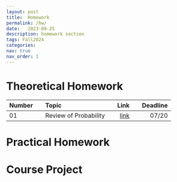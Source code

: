 ```yaml
---
layout: post
title:  Homework
permalink: /hw/
date:   2023-09-25
description: homework section
tags: Fall2024
categories:
nav: true
nav_order: 1
---
```

# Theoretical Homework

| Number | &nbsp; &nbsp; Topic                                                        | Link                                                                                     |  &nbsp; &nbsp; Deadline
| :---- | :--------------------------------------------------------------------- | -----------------------------------------------------------------------------------------------------: | ----------: |
| 01   | &nbsp; &nbsp; Review of Probability &nbsp; &nbsp; | <a href='/assets/Fall2024/Hws/Stoch_HW1_Fall2024.pdf'>link</a> |  &nbsp; &nbsp; 07/20 |




# Practical Homework

<!-- | Number | &nbsp; &nbsp; Topic                                                        | Link                                                                                     |  &nbsp; &nbsp; Deadline
| :---- | :--------------------------------------------------------------------- | -----------------------------------------------------------------------------------------------------: | ----------: |
| 01   | &nbsp; &nbsp; Practical Homework 1 &nbsp; &nbsp; | <a href='/assets/Fall2024/zip/PHW1_SP_2023.zip'>link</a> |  &nbsp; &nbsp; 09/05 |
| 01   | &nbsp; &nbsp; Practical Homework 2 &nbsp; &nbsp; | <a href='/assets/Fall2024/pdf/PHW2_SP_2023.pdf'>link</a> |  &nbsp; &nbsp; 10/08 | -->



# Course Project

<!-- | Number | &nbsp; &nbsp; Topic                                                        | Link                                                                                     |  &nbsp; &nbsp; Deadline
| :---- | :--------------------------------------------------------------------- | -----------------------------------------------------------------------------------------------------: | ----------: |
| 01   | &nbsp; &nbsp; Project &nbsp; &nbsp; | <a href='/assets/Fall2024/zip/Project_SP_2023.zip'>link</a> |  &nbsp; &nbsp; 11/05 | -->

